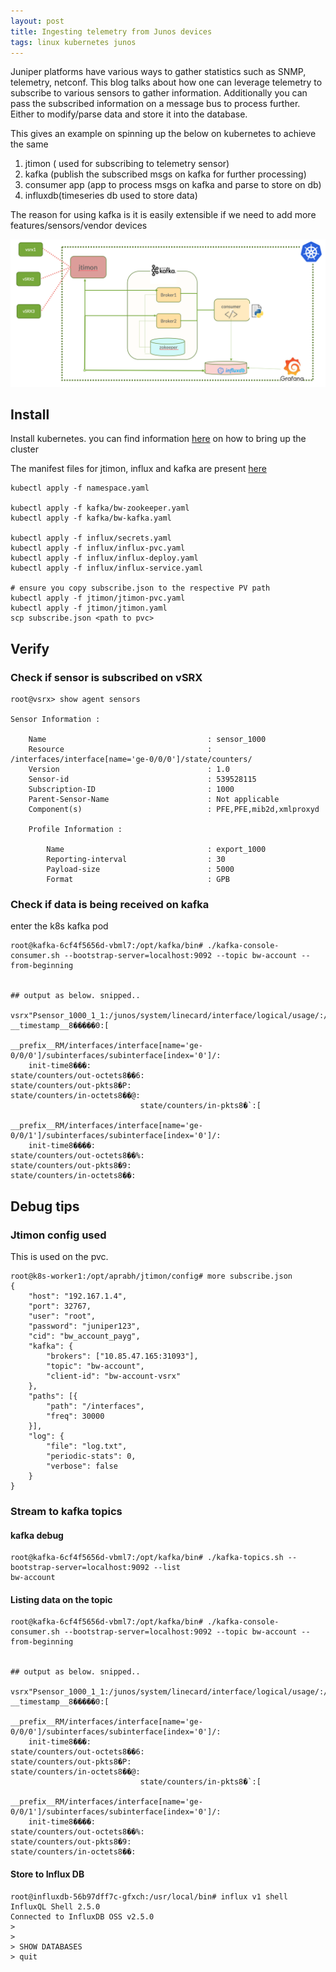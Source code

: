 ```yaml
---
layout: post
title: Ingesting telemetry from Junos devices 
tags: linux kubernetes junos
---
```


Juniper platforms have various ways to gather statistics such as SNMP, telemetry, netconf. This blog talks about how one can leverage telemetry to subscribe to various sensors to gather information. Additionally you can pass the subscribed information on a message bus to process further. Either to modify/parse data and store it into the database. 

This gives an example on spinning up the below on kubernetes to achieve the same 
1. jtimon ( used for subscribing to telemetry sensor)
2. kafka (publish the subscribed msgs on kafka for further processing)
3. consumer app (app to process msgs on kafka and parse to store on db)
3. influxdb(timeseries db used to store data) 

The reason for using kafka is it is easily extensible if we need to add more features/sensors/vendor devices 

![architecture](/images/telemetry_ingest.png)

## Install 
Install kubernetes. you can find information [here](https://ard92.github.io/2022/04/23/setting-up-k8s-in-ubuntu.html) on how to bring up the cluster

The manifest files for jtimon, influx and kafka are present [here](https://github.com/ARD92/telemetry-ingest)

```
kubectl apply -f namespace.yaml

kubectl apply -f kafka/bw-zookeeper.yaml 
kubectl apply -f kafka/bw-kafka.yaml

kubectl apply -f influx/secrets.yaml
kubectl apply -f influx/influx-pvc.yaml
kubectl apply -f influx/influx-deploy.yaml
kubectl apply -f influx/influx-service.yaml

# ensure you copy subscribe.json to the respective PV path
kubectl apply -f jtimon/jtimon-pvc.yaml
kubectl apply -f jtimon/jtimon.yaml 
scp subscribe.json <path to pvc>
```

## Verify 

### Check if sensor is subscribed on vSRX
```
root@vsrx> show agent sensors

Sensor Information :

    Name                                    : sensor_1000
    Resource                                : /interfaces/interface[name='ge-0/0/0']/state/counters/
    Version                                 : 1.0
    Sensor-id                               : 539528115
    Subscription-ID                         : 1000
    Parent-Sensor-Name                      : Not applicable
    Component(s)                            : PFE,PFE,mib2d,xmlproxyd

    Profile Information :

        Name                                : export_1000
        Reporting-interval                  : 30
        Payload-size                        : 5000
        Format                              : GPB

```

### Check if data is being received on kafka

enter the k8s kafka pod 

```
root@kafka-6cf4f5656d-vbml7:/opt/kafka/bin# ./kafka-console-consumer.sh --bootstrap-server=localhost:9092 --topic bw-account --from-beginning


## output as below. snipped.. 

vsrx"Psensor_1000_1_1:/junos/system/linecard/interface/logical/usage/:/interfaces/:PFE0�����0:
__timestamp__8�����0:[

__prefix__RM/interfaces/interface[name='ge-0/0/0']/subinterfaces/subinterface[index='0']/:
	init-time8���:
state/counters/out-octets8��6:
state/counters/out-pkts8�P:
state/counters/in-octets8��@:
                             state/counters/in-pkts8�`:[

__prefix__RM/interfaces/interface[name='ge-0/0/1']/subinterfaces/subinterface[index='0']/:
	init-time8����:
state/counters/out-octets8��%:
state/counters/out-pkts8�9:
state/counters/in-octets8��:
```

## Debug tips 

### Jtimon config used 
This is used on the pvc. 
```
root@k8s-worker1:/opt/aprabh/jtimon/config# more subscribe.json
{
    "host": "192.167.1.4",
    "port": 32767,
    "user": "root",
    "password": "juniper123",
    "cid": "bw_account_payg",
    "kafka": {
        "brokers": ["10.85.47.165:31093"],
        "topic": "bw-account",
        "client-id": "bw-account-vsrx"
    },
    "paths": [{
        "path": "/interfaces",
        "freq": 30000
    }],
    "log": {
        "file": "log.txt",
        "periodic-stats": 0,
        "verbose": false
    }
}
```

### Stream to kafka topics 

#### kafka debug

```
root@kafka-6cf4f5656d-vbml7:/opt/kafka/bin# ./kafka-topics.sh --bootstrap-server=localhost:9092 --list
bw-account
```

#### Listing data on the topic
```
root@kafka-6cf4f5656d-vbml7:/opt/kafka/bin# ./kafka-console-consumer.sh --bootstrap-server=localhost:9092 --topic bw-account --from-beginning


## output as below. snipped.. 

vsrx"Psensor_1000_1_1:/junos/system/linecard/interface/logical/usage/:/interfaces/:PFE0�����0:
__timestamp__8�����0:[

__prefix__RM/interfaces/interface[name='ge-0/0/0']/subinterfaces/subinterface[index='0']/:
	init-time8���:
state/counters/out-octets8��6:
state/counters/out-pkts8�P:
state/counters/in-octets8��@:
                             state/counters/in-pkts8�`:[

__prefix__RM/interfaces/interface[name='ge-0/0/1']/subinterfaces/subinterface[index='0']/:
	init-time8����:
state/counters/out-octets8��%:
state/counters/out-pkts8�9:
state/counters/in-octets8��:
```

#### Store to Influx DB
```
root@influxdb-56b97dff7c-gfxch:/usr/local/bin# influx v1 shell
InfluxQL Shell 2.5.0
Connected to InfluxDB OSS v2.5.0
>
>
> SHOW DATABASES
> quit
```
